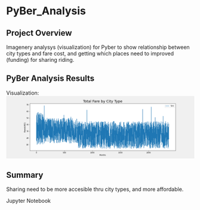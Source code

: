 # PyBer_Analysis

## Project Overview

Imagenery analysys (visualization) for Pyber to show relationship between city types and fare cost, and getting which places need to improved (funding) for sharing riding. 

## PyBer Analysis Results 

Visualization:  
	![alt text](https://github.com/erickzcu4975/PyBer_Analysis/blob/main/PyBer_fare_summary.png)

## Summary 

Sharing need to be more accesible thru city types, and more affordable.

Jupyter Notebook
